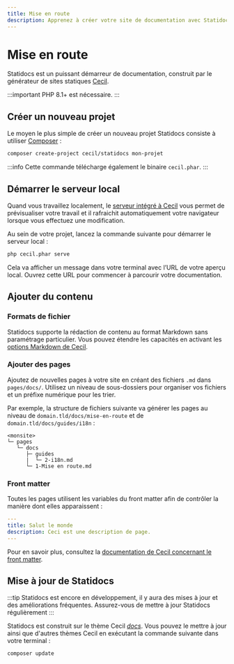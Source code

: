 ```yaml
---
title: Mise en route
description: Apprenez à créer votre site de documentation avec Statidocs, propulsé par Cecil.
---
```

# Mise en route

Statidocs est un puissant démarreur de documentation, construit par le générateur de sites statiques [Cecil](https://cecil.app).

:::important
PHP 8.1+ est nécessaire.
:::

## Créer un nouveau projet

Le moyen le plus simple de créer un nouveau projet Statidocs consiste à utiliser [Composer](https://getcomposer.org) :

```bash
composer create-project cecil/statidocs mon-projet
```

:::info
Cette commande télécharge également le binaire `cecil.phar`.
:::

## Démarrer le serveur local

Quand vous travaillez localement, le [serveur intégré à Cecil](https://cecil.app/documentation/commands/#serve) vous permet de prévisualiser votre travail et il rafraichit automatiquement votre navigateur lorsque vous effectuez une modification.

Au sein de votre projet, lancez la commande suivante pour démarrer le serveur local :

```bash
php cecil.phar serve
```

Cela va afficher un message dans votre terminal avec l’URL de votre aperçu local. Ouvrez cette URL pour commencer à parcourir votre documentation.

## Ajouter du contenu

### Formats de fichier

Statidocs supporte la rédaction de contenu au format Markdown sans paramétrage particulier. Vous pouvez étendre les capacités en activant les [options Markdown de Cecil](https://cecil.app/documentation/content/#markdown).

### Ajouter des pages

Ajoutez de nouvelles pages à votre site en créant des fichiers `.md` dans `pages/docs/`. Utilisez un niveau de sous-dossiers pour organiser vos fichiers et un préfixe numérique pour les trier.

Par exemple, la structure de fichiers suivante va générer les pages au niveau de `domain.tld/docs/mise-en-route` et de `domain.tld/docs/guides/i18n` :

```text
<monsite>
└─ pages
   └─ docs
      ├─ guides
      |  └─ 2-i18n.md
      └─ 1-Mise en route.md
```

### Front matter

Toutes les pages utilisent les variables du front matter afin de contrôler la manière dont elles apparaissent :

```yaml
---
title: Salut le monde
description: Ceci est une description de page.
---
```

Pour en savoir plus, consultez la [documentation de Cecil concernant le front matter](https://cecil.app/documentation/content/#front-matter).

## Mise à jour de Statidocs

:::tip
Statidocs est encore en développement, il y aura des mises à jour et des améliorations fréquentes. Assurez-vous de mettre à jour Statidocs régulièrement
:::

Statidocs est construit sur le thème Cecil [_docs_](https://github.com/Cecilapp/theme-docs). Vous pouvez le mettre à jour ainsi que d'autres thèmes Cecil en exécutant la commande suivante dans votre terminal :

```bash
composer update
```
